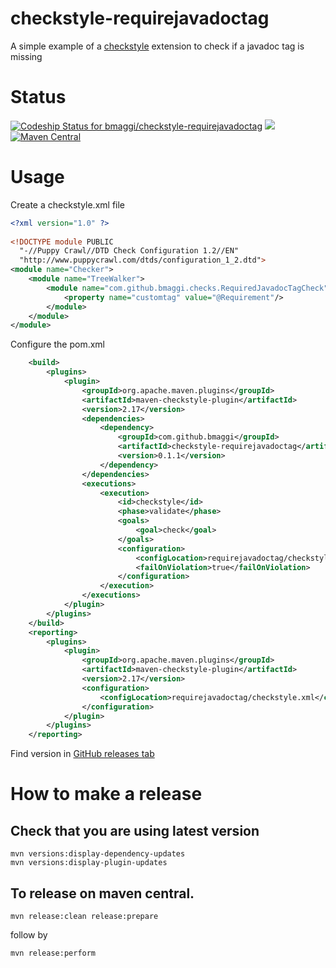 checkstyle-requirejavadoctag
======================
A simple example of a [checkstyle] extension to check if a javadoc tag is missing

# Status
[ ![Codeship Status for bmaggi/checkstyle-requirejavadoctag](https://codeship.com/projects/9279d8f0-ed64-0134-39d1-4e689037b335/status?branch=master)](https://codeship.com/projects/208589)
[![][license img]][license]
[![Maven Central](https://maven-badges.herokuapp.com/maven-central/com.github.bmaggi/checkstyle-requirejavadoctag/badge.svg?style=plastic)](https://maven-badges.herokuapp.com/maven-central/com.github.bmaggi/checkstyle-requirejavadoctag)

# Usage
Create a checkstyle.xml file
 
```xml
<?xml version="1.0" ?>
 
<!DOCTYPE module PUBLIC
  "-//Puppy Crawl//DTD Check Configuration 1.2//EN"
  "http://www.puppycrawl.com/dtds/configuration_1_2.dtd">
<module name="Checker">
	<module name="TreeWalker">
		<module name="com.github.bmaggi.checks.RequiredJavadocTagCheck">
			<property name="customtag" value="@Requirement"/>
		</module>
	</module>
</module>
```  		

Configure the pom.xml
					
```xml
	<build>
		<plugins>
			<plugin>
				<groupId>org.apache.maven.plugins</groupId>
				<artifactId>maven-checkstyle-plugin</artifactId>
				<version>2.17</version>
				<dependencies>
					<dependency>
						<groupId>com.github.bmaggi</groupId>
						<artifactId>checkstyle-requirejavadoctag</artifactId>
						<version>0.1.1</version>
					</dependency>
				</dependencies>
				<executions>
					<execution>
						<id>checkstyle</id>
						<phase>validate</phase>
						<goals>
							<goal>check</goal>
						</goals>
						<configuration>
							<configLocation>requirejavadoctag/checkstyle.xml</configLocation>
							<failOnViolation>true</failOnViolation>
						</configuration>
					</execution>
				</executions>
			</plugin>
		</plugins>
	</build>
	<reporting>
		<plugins>
			<plugin>
				<groupId>org.apache.maven.plugins</groupId>
				<artifactId>maven-checkstyle-plugin</artifactId>
				<version>2.17</version>
				<configuration>
					<configLocation>requirejavadoctag/checkstyle.xml</configLocation>
				</configuration>
			</plugin>
		</plugins>
	</reporting>
```  

Find version in [GitHub releases tab](https://github.com/bmaggi/checkstyle-requirejavadoctag/releases)

# How to make a release
## Check that you are using latest version
```  
mvn versions:display-dependency-updates
mvn versions:display-plugin-updates
```  

## To release on maven central.
```  
mvn release:clean release:prepare 
```  
follow by
```  
mvn release:perform
```  

[checkstyle]:http://checkstyle.sourceforge.net/
[license]:LICENSE
[license img]:https://img.shields.io/badge/license-GNU%20LGPL%20v2.1-blue.svg
